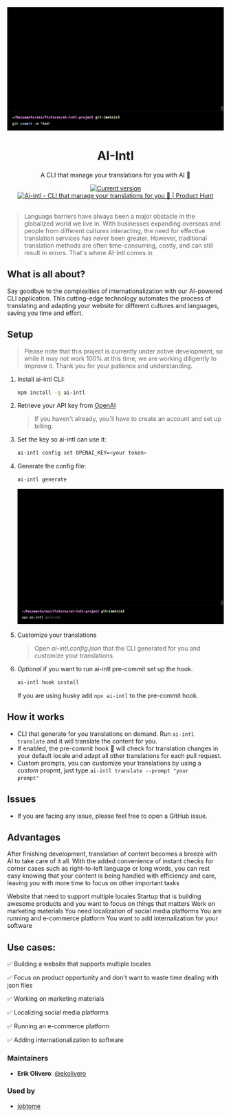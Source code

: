 <div align="center">
  <div>
    <img src=".github/show.gif" alt="AI Commits"/>
    <h1 align="center">AI-Intl</h1>
  </div>
	<p>A CLI that manage your translations for you with AI 🚀</p>
	<a href="https://www.npmjs.com/package/ai-intl"><img src="https://img.shields.io/npm/v/ai-intl" alt="Current version"></a>
   <br>
   <a href="https://www.producthunt.com/posts/ai-intl?utm_source=badge-featured&utm_medium=badge&utm_souce=badge-ai&#0045;intl" target="_blank"><img src="https://api.producthunt.com/widgets/embed-image/v1/featured.svg?post_id=381875&theme=dark" alt="Ai&#0045;intl - CLI&#0032;that&#0032;manage&#0032;your&#0032;translations&#0032;for&#0032;you&#0032;🚀 | Product Hunt" style="width: 250px; height: 54px;" width="250" height="54" /></a>
</div>

</br>

> Language barriers have always been a major obstacle in the globalized world we live in. With businesses expanding overseas and people from different cultures interacting, the need for effective translation services has never been greater. However, traditional translation methods are often time-consuming, costly, and can still result in errors. That's where AI-Intl comes in

## What is all about?

Say goodbye to the complexities of internationalization with our AI-powered CLI application. This cutting-edge technology automates the process of translating and adapting your website for different cultures and languages, saving you time and effort.

## Setup

> Please note that this project is currently under active development, so while it may not work 100% at this time, we are working diligently to improve it. Thank you for your patience and understanding.

1. Install ai-intl CLI:

   ```sh
   npm install -g ai-intl
   ```

2. Retrieve your API key from [OpenAI](https://platform.openai.com/account/api-keys)

   > If you haven't already, you'll have to create an account and set up billing.

3. Set the key so ai-intl can use it:

   ```sh
   ai-intl config set OPENAI_KEY=<your token>
   ```

4. Generate the config file:

   ```sh
   ai-intl generate
   ```

   ![ai-intl generate cli](.github/cli-demo.gif "ai-intl generate cli")

5. Customize your translations

   > Open _ai-intl.config.json_ that the CLI generated for you and customize your translations.

6. _Optional_ if you want to run ai-intl pre-commit set up the hook.

   ```sh
   ai-intl hook install
   ```

   If you are using husky add <code>npx ai-intl</code> to the pre-commit hook.

## How it works

- CLI that generate for you translations on demand. Run <code>ai-intl translate</code> and it will translate the content for you.
- If enabled, the pre-commit hook 🚀 will check for translation changes in your default locale and adapt all other translations for each pull request.
- Custom prompts, you can customize your translations by using a _custom_ propmt, just type <code>ai-intl translate --prompt "your prompt" </code>

## Issues

- If you are facing any issue, please feel free to open a GitHub issue.

## Advantages

After finishing development, translation of content becomes a breeze with AI to take care of it all. With the added convenience of instant checks for corner cases such as right-to-left language or long words, you can rest easy knowing that your content is being handled with efficiency and care, leaving you with more time to focus on other important tasks

Website that need to support multiple locales
Startup that is building awesome products and you want to focus on things that matters
Work on marketing materials
You need localization of social media platforms
You are running and e-commerce platform
You want to add internalization for your software

## Use cases:

:white_check_mark: Building a website that supports multiple locales

:white_check_mark: Focus on product opportunity and don't want to waste time dealing with json files

:white_check_mark: Working on marketing materials

:white_check_mark: Localizing social media platforms

:white_check_mark: Running an e-commerce platform

:white_check_mark: Adding internationalization to software

### Maintainers

- **Erik Olivero**: [@ekolivero](https://github.com/erik18xk)

### Used by

- [jobtome](https://us.p3.jobtome.com)
